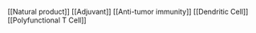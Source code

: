 [[Natural product]]
[[Adjuvant]]
[[Anti-tumor immunity]]
[[Dendritic Cell]]
[[Polyfunctional T Cell]]
